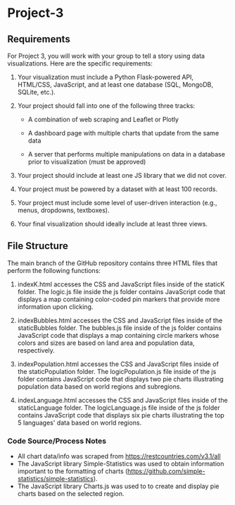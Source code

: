 # Project-3

## Requirements

For Project 3, you will work with your group to tell a story using data visualizations. Here are the specific requirements:

1. Your visualization must include a Python Flask-powered API, HTML/CSS, JavaScript, and at least one database (SQL, MongoDB, SQLite, etc.).

2. Your project should fall into one of the following three tracks:

    - A combination of web scraping and Leaflet or Plotly

    - A dashboard page with multiple charts that update from the same data

    - A server that performs multiple manipulations on data in a database prior to visualization (must be approved)

3. Your project should include at least one JS library that we did not cover.

4. Your project must be powered by a dataset with at least 100 records.

5. Your project must include some level of user-driven interaction (e.g., menus, dropdowns, textboxes).

6. Your final visualization should ideally include at least three views.

## File Structure

The main branch of the GitHub repository contains three HTML files that perform the following functions:

1. indexK.html accesses the CSS and JavaScript files inside of the staticK folder. The logic.js file inside the js folder contains JavaScript code that displays a map containing color-coded pin markers that provide more information upon clicking.

2. indexBubbles.html accesses the CSS and JavaScript files inside of the staticBubbles folder. The bubbles.js file inside of the js folder contains JavaScript code that displays a map containing circle markers whose colors and sizes are based on land area and population data, respectively.

3. indexPopulation.html accesses the CSS and JavaScript files inside of the staticPopulation folder. The logicPopulation.js file inside of the js folder contains JavaScript code that displays two pie charts illustrating population data based on world regions and subregions.

4. indexLanguage.html accesses the CSS and JavaScript files inside of the staticLanguage folder. The logicLanguage.js file inside of the js folder contains JavaScript code that displays six pie charts illustrating the top 5 languages' data based on world regions.

### Code Source/Process Notes

- All chart data/info was scraped from https://restcountries.com/v3.1/all
- The JavaScript library Simple-Statistics was used to obtain information important to the formatting of charts (https://github.com/simple-statistics/simple-statistics).
- The JavaScript library Charts.js was used to to create and display pie charts based on the selected region. 